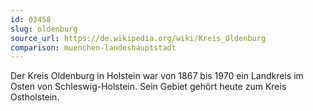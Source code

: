 ```yaml
---
id: 03458
slug: oldenburg
source_url: https://de.wikipedia.org/wiki/Kreis_Oldenburg
comparison: muenchen-landeshauptstadt
---
```


Der Kreis Oldenburg in Holstein war von 1867 bis 1970 ein Landkreis im Osten von Schleswig-Holstein. Sein Gebiet gehört heute zum Kreis Ostholstein.
